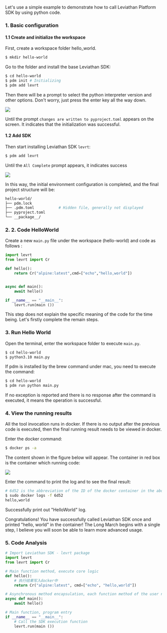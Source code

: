 Let's use a simple example to demonstrate how to call Leviathan Platform SDK by using python code.

### 1. Basic configuration

#### 1.1 Create and initialize the workspace

First, create a workspace folder hello_world.

```bash
$ mkdir hello-world
```

Go to the folder and install the base Leviathan SDK:

```bash
$ cd hello-world
$ pdm init # Initializing
$ pdm add levrt
```

Then there will be a prompt to select the python interpreter version and other options. Don't worry, just press the enter key all the way down.

![](https://levimg.s3.cn-northwest-1.amazonaws.com.cn/x/5637a062-817e-4cd2-9c5e-274bb5e18d07.png)

Until the prompt `changes are written to pyproject.toml` appears on the screen. It indicates that the initialization was successful.

#### 1.2 Add SDK

Then start installing Leviathan SDK `levrt`:

```bash
$ pdm add levrt
```

Until the `All Complete` prompt appears, it indicates success

![](https://levimg.s3.cn-northwest-1.amazonaws.com.cn/x/94e35827-a699-4ba6-bad0-4a3fb3cffcd0.JPEG)

In this way, the initial environment configuration is completed, and the final project structure will be:

```bash
hello-world/
├── pdm.lock
├── .pdm.toml			# Hidden file, generally not displayed
├── pyproject.toml
└── __package__/
```

### 

### 2. 2. Code HelloWorld

Create a new `main.py` file under the workspace (hello-world) and code as follows :

```python
import levrt
from levrt import Cr

def hello():
    return Cr("alpine:latest",cmd=["echo","hello,world"])


async def main():
    await hello()

if __name__ == "__main__":
    levrt.run(main ())
```

This step does not explain the specific meaning of the code for the time being. Let's firstly complete the remain steps.

### 3. Run Hello World

Open the terminal, enter the workspace folder to execute `main.py`.

```bash
$ cd hello-world
$ python3.10 main.py
```

If pdm is installed by the brew command under mac, you need to execute the command:

```bash
$ cd hello-world
$ pdm run python main.py
```

If no exception is reported and there is no response after the command is executed, it means the operation is successful.

### 4. View the running results

All the tool invocation runs in docker. If there is no output after the previous code is executed, then the final running result needs to be viewed in docker.

Enter the docker command:

```bash
$ docker ps -a
```

The content shown in the figure below will appear. The container in red box is the container which running code:

![](https://levimg.s3.cn-northwest-1.amazonaws.com.cn/x/6297a828-112b-4399-85e5-40aef7656e8c.JPEG)

Enter the command to print the log and to see the final result:

```bash
# 6d52 is the abbreviation of the ID of the docker container in the above figure.
$ sudo docker logs -f 6d52 
hello,world
```

Successfully print out "HelloWorld" log.

Congratulations! You have successfully called Leviathan SDK once and printed "hello, world" in the container! The Long March begins with a single step, I believe you will soon be able to learn more advanced usage.



### 5. Code Analysis

```python
# Import Leviathan SDK - levrt package
import levrt
from levrt import Cr

# Main function method, execute core logic
def hello():
    # 执行结果写入docker中
    return Cr("alpine:latest", cmd=["echo", "hello,world"])

# Asynchronous method encapsulation, each function method of the user needs to be encapsulated by an asynchronous method 
async def main():
    await hello()

# Main function, program entry
if __name__ == "__main__":
    # Call the SDK execution function
    levrt.run(main ())
```

